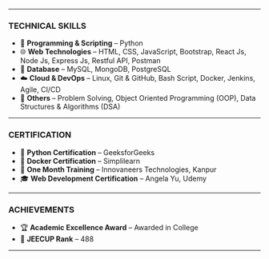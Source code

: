 

---

### TECHNICAL SKILLS

- 🐍 **Programming & Scripting** – Python  
- 🌐 **Web Technologies** – HTML, CSS, JavaScript, Bootstrap, React Js, Node Js, Express Js, Restful API, Postman  
- 💾 **Database** – MySQL, MongoDB, PostgreSQL  
- ☁️ **Cloud & DevOps** – Linux, Git & GitHub, Bash Script, Docker, Jenkins, Agile, CI/CD  
- 🧠 **Others** – Problem Solving, Object Oriented Programming (OOP), Data Structures & Algorithms (DSA)  

---

### CERTIFICATION

- 📜 **Python Certification** – GeeksforGeeks  
- 📜 **Docker Certification** – Simplilearn  
- 🏫 **One Month Training** – Innovaneers Technologies, Kanpur  
- 🎓 **Web Development Certification** – Angela Yu, Udemy  

---

### ACHIEVEMENTS

- 🏆 **Academic Excellence Award** – Awarded in College  
- 🎯 **JEECUP Rank** – 488  

---
